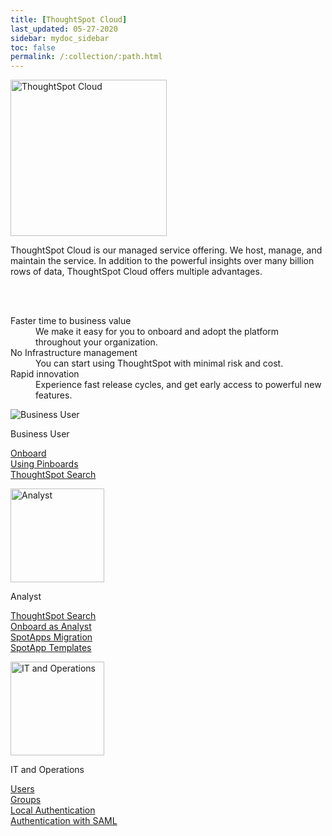 ```yaml
---
title: [ThoughtSpot Cloud]
last_updated: 05-27-2020
sidebar: mydoc_sidebar
toc: false
permalink: /:collection/:path.html
---
```

<div class="grid-container-opener">

  <div class="grid-child">
    <img src="{{ "/images/ts-cloud-sm.png" | prepend: site.baseurl  }}" alt="ThoughtSpot Cloud" height="250"></div>
  <div class="grid-child">
    <p class="text-opener">ThoughtSpot Cloud is our managed service offering. We host, manage, and maintain the service. In addition to the powerful insights over many billion rows of data, ThoughtSpot Cloud offers multiple advantages.</p>
    </div>
  <div class="grid-child">&nbsp;</div>  
</div>

<div>&nbsp;</div>

<div class="text-opener">
  <dl>
    <dlentry>
    <dt>Faster time to business value</dt>
    <dd>We make it easy for you to onboard and adopt the platform throughout your organization.</dd></dlentry>
    <dlentry>
    <dt>No Infrastructure management</dt>
    <dd>You can start using ThoughtSpot with minimal risk and cost.</dd></dlentry>
    <dlentry>
    <dt>Rapid innovation</dt>
    <dd>Experience fast release cycles, and get early  access to powerful new features.</dd></dlentry>
  </dl>
</div>  

<div class="grid-container-persona">
  <div class="grid-child">
    <img src="{{ "/images/persona-business-user.png" | prepend: site.baseurl  }}" alt="Business User">
    <p class="personaTitle">Business User</p>
    <p class="topicLink">
      <a href="{{ "/admin/ts-cloud/business-user-onboarding.html "| prepend: site.baseurl }}">Onboard</a><br>
      <a href="{{ "/admin/ts-cloud/pinboards.html "| prepend: site.baseurl }}">Using Pinboards</a><br>
      <a href="{{ "/admin/ts-cloud/search-assist.html "| prepend: site.baseurl }}">ThoughtSpot Search</a></p>
  </div>
  <div class="grid-child">
    <img class="personaImg" src="{{ "/images/persona-analyst.png" | prepend: site.baseurl  }}" alt="Analyst" height="150">
    <p class="personaTitle">Analyst</p>
    <p class="topicLink">
      <a href="{{ "/admin/ts-cloud/search-assist.html "| prepend: site.baseurl }}">ThoughtSpot Search</a><br>
      <a href="analyst-onboarding.html">Onboard as Analyst</a><br>
      <a href="scriptability.html">SpotApps Migration</a><br>
      <a href="app-templates.html">SpotApp Templates</a></p>
  </div>
  <div class="grid-child">
    <img class="personaImg" src="{{ "/images/persona-it-ops.png" | prepend: site.baseurl  }}" alt="IT and Operations" height="150">
    <p class="personaTitle">IT and Operations</p>
    <p class="topicLink">
      <a href="users.html">Users</a><br>
      <a href="groups.html">Groups</a><br>
      <a href="authentication-local.html">Local Authentication</a><br>
      <a href="authentication-integration.html">Authentication with SAML</a></p>
  </div>
  <div class="grid-child"></div>
</div>
<!--
<div class="grid-container-persona">
  <div class="grid-child">
    <img src="{{ "/images/persona-business-user.png" | prepend: site.baseurl  }}" alt="Business User">
    <p class="personaTitle">Business User</p>
    <p class="topicLink"><a href="{{ "/admin/ts-cloud/business-user-onboarding.html "| prepend: site.baseurl }}">Onboard</a></p>
    <p class="topicLink"><a href="{{ "/admin/ts-cloud/pinboards.html "| prepend: site.baseurl }}">Using Pinboards</a></p>
    <p class="topicLink"><a href="{{ "/admin/ts-cloud/search-assist.html "| prepend: site.baseurl }}">ThoughtSpot Search</a></p>
  </div>
  <div class="grid-child">
    <img class="personaImg" src="{{ "/images/persona-analyst.png" | prepend: site.baseurl  }}" alt="Analyst" height="150">
    <p class="personaTitle">Analyst</p>
    <p class="topicLink"><a href="{{ "/admin/ts-cloud/search-assist.html "| prepend: site.baseurl }}">ThoughtSpot Search</a></p>
    <p class="topicLink"><a href="analyst-onboarding.html">Onboard as Analyst</a></p>
    <p class="topicLink"><a href="scriptability.html">SpotApps Migration</a></p>
    <p class="topicLink"><a href="app-templates.html">SpotApp Templates</a></p>
  </div>
  <div class="grid-child">
    <img class="personaImg" src="{{ "/images/persona-it-ops.png" | prepend: site.baseurl  }}" alt="IT and Operations" height="150">
    <p class="personaTitle">IT and Operations</p>
    <p class="topicLink"><a href="users.html">Users</a></p>
    <p class="topicLink"><a href="groups.html">Groups</a></p>
    <p class="topicLink"><a href="authentication-local.html">Local Authentication</a></p>
    <p class="topicLink"><a href="authentication-integration.html">Authentication with SAML</a></p>
  </div>
  <div class="grid-child"></div>
</div>

-->
<!--
<hr>
<div class="bd-example bd-example-row">
<div class="container-fluid">
  <div class="row align-items-left justify-content-left">
    <div class="col-md-4" style="text-align: left; padding: 15px; border: 3px solid white; height: 400px;">
      <p class="personaTitle"><img class="personaImg" src="{{ "/images/persona-business-user.png" | prepend: site.baseurl  }}" alt="Business User" height="150">&nbsp;&nbsp;Business User</p>
      <p class="topicLink"><a href="{{ "/admin/ts-cloud/business-user-onboarding.html "| prepend: site.baseurl }}">Onboard</a></p>
      <p class="topicLink"><a href="{{ "/admin/ts-cloud/pinboards.html "| prepend: site.baseurl }}">Using Pinboards</a></p>
      <p class="topicLink"><a href="{{ "/admin/ts-cloud/search-assist.html "| prepend: site.baseurl }}">ThoughtSpot Search</a></p>
    </div>

    <div class="col-md-4" style="text-align: left; padding: 15px; border: 3px solid white; height: 400px;">
      <p class="personaTitle"><img class="personaImg" src="{{ "/images/persona-analyst.png" | prepend: site.baseurl  }}" alt="Analyst" height="150">&nbsp;&nbsp;Analyst</p>
      <p class="topicLink"><a href="{{ "/admin/ts-cloud/search-assist.html "| prepend: site.baseurl }}">ThoughtSpot Search</a></p>
      <p class="topicLink"><a href="analyst-onboarding.html">Onboard as Analyst</a></p>
      <p class="topicLink"><a href="scriptability.html">SpotApps Migration</a></p>
      <p class="topicLink"><a href="app-templates.html">SpotApp Templates</a></p></div>

    <div class="col-md-4" style="text-align: left; padding: 15px; border: 3px solid white; height: 400px;">
      <p class="personaTitle"><img class="personaImg" src="{{ "/images/persona-it-ops.png" | prepend: site.baseurl  }}" alt="IT and Operations" height="150">&nbsp;&nbsp;IT and Operations</p>
        <p class="topicLink"><a href="user-management.html">Users and Groups</a></p>
        <p class="topicLink"><a href="authentication.html">Authentication</a></p>
    </div>
  </div>
</div>
</div>-->
